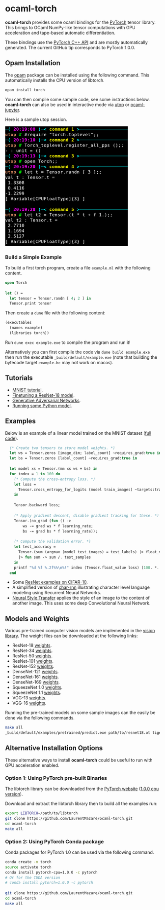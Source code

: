 # ocaml-torch
__ocaml-torch__ provides some ocaml bindings for the [PyTorch](https://pytorch.org) tensor library.
This brings to OCaml NumPy-like tensor computations with GPU acceleration and tape-based automatic
differentiation.

These bindings use the [PyTorch C++ API](https://pytorch.org/cppdocs/) and are
mostly automatically generated. The current GitHub tip corresponds to PyTorch 1.0.0.

## Opam Installation

The [opam](https://opam.ocaml.org/) package can be installed using the following command.
This automatically installs the CPU version of libtorch.

```bash
opam install torch
```

You can then compile some sample code, see some instructions below.
__ocaml-torch__ can also be used in interactive mode via
[utop](https://github.com/ocaml-community/utop) or
[ocaml-jupyter](https://github.com/akabe/ocaml-jupyter).

Here is a sample utop session.

![utop](./images/utop.png)


### Build a Simple Example

To build a first torch program, create a file `example.ml` with the
following content.

```ocaml
open Torch

let () =
  let tensor = Tensor.randn [ 4; 2 ] in
  Tensor.print tensor
```

Then create a `dune` file with the following content:

```ocaml
(executables
  (names example)
  (libraries torch))
```

Run `dune exec example.exe` to compile the program and run it!

Alternatively you can first compile the code via `dune build example.exe` then run the executable
`_build/default/example.exe` (note that building the bytecode target `example.bc` may
not work on macos).

## Tutorials

* [MNIST tutorial](https://github.com/LaurentMazare/ocaml-torch/tree/master/examples/mnist).
* [Finetuning a ResNet-18 model](https://github.com/LaurentMazare/ocaml-torch/blob/master/examples/pretrained/).
* [Generative Adversarial Networks](https://github.com/LaurentMazare/ocaml-torch/blob/master/examples/gan).
* [Running some Python model](https://github.com/LaurentMazare/ocaml-torch/tree/master/examples/jit).

## Examples

Below is an example of a linear model trained on the MNIST dataset ([full
code](https://github.com/LaurentMazare/ocaml-torch/blob/master/examples/mnist/linear.ml)).

```ocaml
  (* Create two tensors to store model weights. *)
  let ws = Tensor.zeros [image_dim; label_count] ~requires_grad:true in
  let bs = Tensor.zeros [label_count] ~requires_grad:true in

  let model xs = Tensor.(mm xs ws + bs) in
  for index = 1 to 100 do
    (* Compute the cross-entropy loss. *)
    let loss =
      Tensor.cross_entropy_for_logits (model train_images) ~targets:train_labels
    in

    Tensor.backward loss;

    (* Apply gradient descent, disable gradient tracking for these. *)
    Tensor.(no_grad (fun () ->
        ws -= grad ws * f learning_rate;
        bs -= grad bs * f learning_rate));

    (* Compute the validation error. *)
    let test_accuracy =
      Tensor.(sum (argmax (model test_images) = test_labels) |> float_value)
      |> fun sum -> sum /. test_samples
    in
    printf "%d %f %.2f%%\n%!" index (Tensor.float_value loss) (100. *. test_accuracy);
  end

```

* Some [ResNet examples on CIFAR-10](https://github.com/LaurentMazare/ocaml-torch/tree/master/examples/cifar).
* A simplified version of
  [char-rnn](https://github.com/LaurentMazare/ocaml-torch/blob/master/examples/char_rnn)
  illustrating character level language modeling using Recurrent Neural Networks.
* [Neural Style Transfer](https://github.com/LaurentMazare/ocaml-torch/blob/master/examples/neural_transfer)
  applies the style of an image to the content of another image. This uses some deep Convolutional Neural Network.

## Models and Weights

Various pre-trained computer vision models are implemented in the
[vision library](https://github.com/LaurentMazare/ocaml-torch/tree/master/src/vision).
The weight files can be downloaded at the following links:

* ResNet-18 [weights](https://github.com/LaurentMazare/ocaml-torch/releases/download/v0.1-unstable/resnet18.ot).
* ResNet-34 [weights](https://github.com/LaurentMazare/ocaml-torch/releases/download/v0.1-unstable/resnet34.ot).
* ResNet-50 [weights](https://github.com/LaurentMazare/ocaml-torch/releases/download/v0.1-unstable/resnet50.ot).
* ResNet-101 [weights](https://github.com/LaurentMazare/ocaml-torch/releases/download/v0.1-unstable/resnet101.ot).
* ResNet-152 [weights](https://github.com/LaurentMazare/ocaml-torch/releases/download/v0.1-unstable/resnet152.ot).
* DenseNet-121 [weights](https://github.com/LaurentMazare/ocaml-torch/releases/download/v0.1-unstable/densenet121.ot).
* DenseNet-161 [weights](https://github.com/LaurentMazare/ocaml-torch/releases/download/v0.1-unstable/densenet161.ot).
* DenseNet-169 [weights](https://github.com/LaurentMazare/ocaml-torch/releases/download/v0.1-unstable/densenet169.ot).
* SqueezeNet 1.0 [weights](https://github.com/LaurentMazare/ocaml-torch/releases/download/v0.1-unstable/squeezenet1_0.ot).
* SqueezeNet 1.1 [weights](https://github.com/LaurentMazare/ocaml-torch/releases/download/v0.1-unstable/squeezenet1_1.ot).
* VGG-13 [weights](https://github.com/LaurentMazare/ocaml-torch/releases/download/v0.1-unstable/vgg13.ot).
* VGG-16 [weights](https://github.com/LaurentMazare/ocaml-torch/releases/download/v0.1-unstable/vgg16.ot).

Running the pre-trained models on some sample images can the easily be done via the following commands.
```bash
make all
_build/default/examples/pretrained/predict.exe path/to/resnet18.ot tiger.jpg
```

## Alternative Installation Options

These alternative ways to install __ocaml-torch__ could be useful to run with GPU
acceleration enabled.

### Option 1: Using PyTorch pre-built Binaries
The libtorch library can be downloaded from the [PyTorch
website](https://pytorch.org/resources) ([1.0.0 cpu
version](https://download.pytorch.org/libtorch/cpu/libtorch-shared-with-deps-1.0.0.zip)).

Download and extract the libtorch library then to build all the examples run:

```bash
export LIBTORCH=/path/to/libtorch
git clone https://github.com/LaurentMazare/ocaml-torch.git
cd ocaml-torch
make all
```

### Option 2: Using PyTorch Conda package
Conda packages for PyTorch 1.0 can be used via the following command.
```bash
conda create -n torch
source activate torch
conda install pytorch-cpu=1.0.0 -c pytorch
# Or for the CUDA version
# conda install pytorch=1.0.0 -c pytorch

git clone https://github.com/LaurentMazare/ocaml-torch.git
cd ocaml-torch
make all
```
